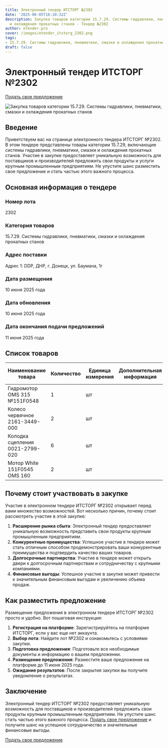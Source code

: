 ```yaml
---
title: Электронный тендер ИТСТОРГ №2302
date: '2025-06-05T16:10:32Z'
description: Закупка товаров категории 15.7.29. Системы гидравлики, пневматики, смазки
  и охлаждения прокатных станов - Тендер №2302
author: eTender.pro
cover: /images/etender_itstorg_2302.png
tags:
- 15.7.29. Системы гидравлики, пневматики, смазки и охлаждения прокатных станов
draft: false
---
```

# Электронный тендер ИТСТОРГ №2302

[Подать свое предложение](https://itstorg.ru/tender-2302?utm_source=etender)

![Закупка товаров категории 15.7.29. Системы гидравлики, пневматики, смазки и охлаждения прокатных станов](/images/etender_itstorg_2302.png)

## Введение

Приветствуем вас на странице электронного тендера ИТСТОРГ №2302. В этом тендере представлены товары категории 15.7.29, включающие системы гидравлики, пневматики, смазки и охлаждения прокатных станов. Участие в закупке предоставляет уникальную возможность для поставщиков и производителей предложить свои продукты и услуги крупным промышленным предприятиям. Не упустите шанс разместить свое предложение и стать частью этого важного процесса.

## Основная информация о тендере

### Номер лота

2302

### Категория товаров

15.7.29. Системы гидравлики, пневматики, смазки и охлаждения прокатных станов

### Адрес поставки

Адрес 1: DDP, ДНР, г. Донецк, ул. Баумана, 1г

### Дата размещения

10 июня 2025 года

### Дата обновления

10 июня 2025 года

### Дата окончания подачи предложений

11 июня 2025 года

## Список товаров

| Наименование товара | Количество | Единица измерения | Дополнительная информация | Нужны ли дополнительные услуги |
|---------------------|------------|-------------------|----------------------------|----------------------------------|
| Гидромотор OMS 315 №151F0548 | 1 | шт | | Нет |
| Колесо червячное 2161-3449-000 | 2 | шт | | Нет |
| Колодка сцепления 0021-2799-020 | 6 | шт | | Нет |
| Мотор White 151F0545 OMS 160 | 2 | шт | | Нет |

## Почему стоит участвовать в закупке

Участие в электронном тендере ИТСТОРГ №2302 открывает перед вами множество возможностей. Вот несколько причин, почему стоит рассмотреть участие в этой закупке:

1. **Расширение рынка сбыта**: Электронный тендер предоставляет уникальную возможность представить свои продукты крупным промышленным предприятиям.
2. **Конкурентные преимущества**: Успешное участие в тендере может стать отличным способом продемонстрировать ваши конкурентные преимущества и подтвердить качество ваших товаров.
3. **Долгосрочные партнерства**: Участие в тендере может открыть двери к долгосрочным партнерствам и сотрудничеству с крупными компаниями.
4. **Финансовые выгоды**: Успешное участие в закупке может привести к значительным финансовым выгодам и увеличению объема продаж.

## Как разместить предложение

Размещение предложения в электронном тендере ИТСТОРГ №2302 просто и удобно. Вот пошаговая инструкция:

1. **Регистрация на платформе**: Зарегистрируйтесь на платформе ИТСТОРГ, если у вас еще нет аккаунта.
2. **Выбор лота**: Найдите лот №2302 и ознакомьтесь с условиями закупки.
3. **Подготовка предложения**: Подготовьте все необходимые документы и информацию о вашем предложении.
4. **Размещение предложения**: Разместите ваше предложение на платформе до 11 июня 2025 года.
5. **Ожидание результатов**: После закрытия закупки вы получите уведомление о результатах.

## Заключение

Электронный тендер ИТСТОРГ №2302 предоставляет уникальную возможность для поставщиков и производителей предложить свои продукты крупным промышленным предприятиям. Не упустите шанс стать частью этого важного процесса. [Подать свое предложение](https://itstorg.ru/tender-2302?utm_source=etender) и получите шанс на успешное сотрудничество и значительные финансовые выгоды.

[Подать свое предложение](https://itstorg.ru/tender-2302?utm_source=etender)